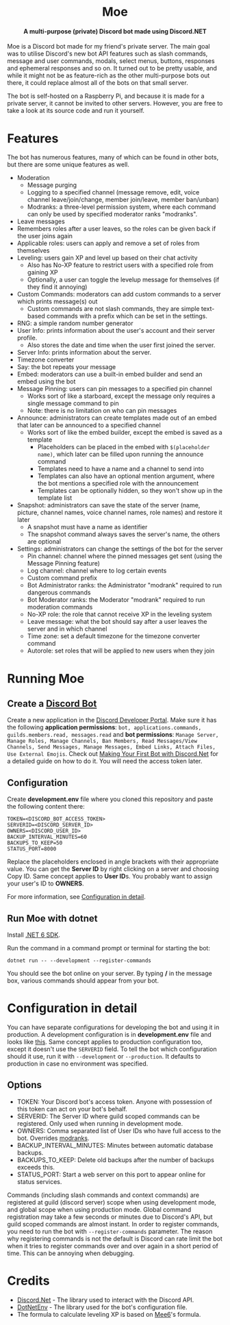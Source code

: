 <h1 align="center">Moe</h1>
<h4 align="center">A multi-purpose (private) Discord bot made using Discord.NET</h4>

Moe is a Discord bot made for my friend's private server. The main goal was to utilise Discord's new bot API features such as slash commands, message and user commands, modals, select menus, buttons, responses and ephemeral responses and so on. It turned out to be pretty usable, and while it might not be as feature-rich as the other multi-purpose bots out there, it could replace almost all of the bots on that small server.

The bot is self-hosted on a Raspberry Pi, and because it is made for a private server, it cannot be invited to other servers. However, you are free to take a look at its source code and run it yourself.

# Features

The bot has numerous features, many of which can be found in other bots, but there are some unique features as well.

- Moderation
  - Message purging
  - Logging to a specified channel (message remove, edit, voice channel leave/join/change, member join/leave, member ban/unban)
  - <span id="modranks">Modranks</span>: a three-level permission system, where each command can only be used by specified moderator ranks "modranks".
- Leave messages
- Remembers roles after a user leaves, so the roles can be given back if the user joins again
- Applicable roles: users can apply and remove a set of roles from themselves
- Leveling: users gain XP and level up based on their chat activity
  - Also has No-XP feature to restrict users with a specified role from gaining XP
  - Optionally, a user can toggle the levelup message for themselves (if they find it annoying)
- Custom Commands: moderators can add custom commands to a server which prints message(s) out
  - Custom commands are not slash commands, they are simple text-based commands with a prefix which can be set in the settings.
- RNG: a simple random number generator
- User Info: prints information about the user's account and their server profile.
  - Also stores the date and time when the user first joined the server.
- Server Info: prints information about the server.
- Timezone converter
- Say: the bot repeats your message
- Embed: moderators can use a built-in embed builder and send an embed using the bot
- Message Pinning: users can pin messages to a specified pin channel
  - Works sort of like a starboard, except the message only requires a single message command to pin
  - Note: there is no limitation on who can pin messages
- Announce: administrators can create templates made out of an embed that later can be announced to a specified channel
  - Works sort of like the embed builder, except the embed is saved as a template
    - Placeholders can be placed in the embed with `$(placeholder name)`, which later can be filled upon running the announce command
    - Templates need to have a name and a channel to send into
    - Templates can also have an optional mention argument, where the bot mentions a specified role with the announcement
    - Templates can be optionally hidden, so they won't show up in the template list
- Snapshot: administrators can save the state of the server (name, picture, channel names, voice channel names, role names) and restore it later
  - A snapshot must have a name as identifier
  - The snapshot command always saves the server's name, the others are optional
- Settings: administrators can change the settings of the bot for the server
  - Pin channel: channel where the pinned messages get sent (using the Message Pinning feature)
  - Log channel: channel where to log certain events
  - Custom command prefix
  - Bot Administrator ranks: the Administrator "modrank" required to run dangerous commands
  - Bot Moderator ranks: the Moderator "modrank" required to run moderation commands
  - No-XP role: the role that cannot receive XP in the leveling system
  - Leave message: what the bot should say after a user leaves the server and in which channel
  - Time zone: set a default timezone for the timezone converter command
  - Autorole: set roles that will be applied to new users when they join

# Running Moe

## Create a [Discord Bot](https://discord.com/developers/docs/intro#bots-and-apps)

Create a new application in the [Discord Developer Portal](https://discord.com/developers/applications). Make sure it has the following **application permissions**: `bot, applications.commands, guilds.members.read, messages.read` and **bot permissions**: `Manage Server, Manage Roles, Manage Channels, Ban Members, Read Messages/View Channels, Send Messages, Manage Messages, Embed Links, Attach Files, Use External Emojis`. Check out [Making Your First Bot with Discord.Net](https://discordnet.dev/guides/getting_started/first-bot.html) for a detailed guide on how to do it.
You will need the access token later.

## Configuration

Create **development.env** file where you cloned this repository and paste the following content there:

```
TOKEN=<DISCORD_BOT_ACCESS_TOKEN>
SERVERID=<DISCORD_SERVER_ID>
OWNERS=<DISCORD_USER_ID>
BACKUP_INTERVAL_MINUTES=60
BACKUPS_TO_KEEP=50
STATUS_PORT=8000
```

Replace the placeholders enclosed in angle brackets with their appropriate value. You can get the **Server ID** by right clicking on a server and choosing Copy ID. Same concept applies to **User ID**s. You probably want to assign your user's ID to **OWNERS**.

For more information, see [Configuration in detail](#configuration-in-detail).

## Run Moe with dotnet

Install [.NET 6 SDK](https://dotnet.microsoft.com/en-us/download/dotnet/6.0).

Run the command in a command prompt or terminal for starting the bot:

`dotnet run -- --development --register-commands`

You should see the bot online on your server. By typing **/** in the message box, various commands should appear from your bot.

# Configuration in detail

You can have separate configurations for developing the bot and using it in production.
A development configuration is in **development.env** file and looks like [this](#configuration).
Same concept applies to production configuration too, except it doesn't use the `SERVERID` field.
To tell the bot which configuration should it use, run it with `--development` or `--production`. It defaults to production in case no environment was specified.

## Options

- TOKEN: Your Discord bot's access token. Anyone with possession of this token can act on your bot's behalf.
- SERVERID: The Server ID where guild scoped commands can be registered. Only used when running in development mode.
- OWNERS: Comma separated list of User IDs who have full access to the bot. Overrides [modranks](#modranks).
- BACKUP_INTERVAL_MINUTES: Minutes between automatic database backups.
- BACKUPS_TO_KEEP: Delete old backups after the number of backups exceeds this.
- STATUS_PORT: Start a web server on this port to appear online for status services.

Commands (including slash commands and context commands) are registered at guild (discord server) scope when using development mode, and global scope when using production mode. Global command registration may take a few seconds or minutes due to Discord's API, but guild scoped commands are almost instant. In order to register commands, you need to run the bot with `--register-commands` parameter. The reason why registering commands is not the default is Discord can rate limit the bot when it tries to register commands over and over again in a short period of time. This can be annoying when debugging.

# Credits

- [Discord.Net](https://github.com/discord-net/Discord.Net) - The library used to interact with the Discord API.
- [DotNetEnv](https://github.com/tonerdo/dotnet-env) - The library used for the bot's configuration file.
- The formula to calculate leveling XP is based on [Mee6](https://mee6.xyz)'s formula.
